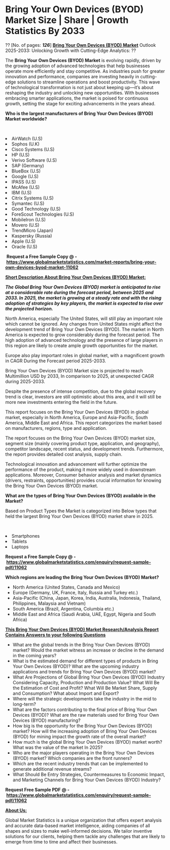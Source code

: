 <H1>Bring Your Own Devices (BYOD) Market Size | Share | Growth Statistics By 2033</H1><p>?? [No. of pages:&nbsp;<strong><em>126</em></strong>]&nbsp;<strong><a href="https://www.globalmarketstatistics.com/market-reports/bring-your-own-devices-byod-market-11062">Bring Your Own Devices (BYOD)&nbsp;Market</a></strong>&nbsp;Outlook 2025-2033: Unlocking Growth with Cutting-Edge Analytics: ??</p><p>The <strong>Bring Your Own Devices (BYOD) Market</strong> is evolving rapidly, driven by the growing adoption of advanced technologies that help businesses operate more efficiently and stay competitive. As industries push for greater innovation and performance, companies are investing heavily in cutting-edge solutions to streamline operations and boost productivity. This wave of technological transformation is not just about keeping up&mdash;it&rsquo;s about reshaping the industry and unlocking new opportunities. With businesses embracing smarter applications, the market is poised for continuous growth, setting the stage for exciting advancements in the years ahead.</p><p><strong>Who is the largest manufacturers of Bring Your Own Devices (BYOD) Market worldwide?</strong></p><p>&nbsp;<li>AirWatch (U.S)<li>Sophos (U.K)<li>Cisco Systems (U.S)<li>HP (U.S)<li>Verivo Software (U.S)<li>SAP (Germany)<li>BlueBox (U.S)<li>Google (U.S)<li>IPASS (U.S)<li>McAfee (U.S)<li>IBM (U.S)<li>Citrix Systems (U.S)<li>Symantec (U.S)<li>Good Technology (U.S)<li>ForeScout Technologies (U.S)<li>MobileIron (U.S)<li>Movero (U.S)<li>TrendMicro (Japan)<li>Kaspersky (Russia)<li>Apple (U.S)<li>Oracle (U.S)</p><p>&nbsp;<strong>Request a Free Sample Copy @ -&nbsp;<a href="https://www.globalmarketstatistics.com/market-reports/bring-your-own-devices-byod-market-11062">https://www.globalmarketstatistics.com/market-reports/bring-your-own-devices-byod-market-11062</a></strong></p><p><strong><u>Short Description About Bring Your Own Devices (BYOD) Market:</u></strong></p><p><strong><em>The Global Bring Your Own Devices (BYOD) market is anticipated to rise at a considerable rate during the forecast period, between 2025 and 2033. In 2025, the market is growing at a steady rate and with the rising adoption of strategies by key players, the market is expected to rise over the projected horizon.</em></strong></p><p>North America, especially The United States, will still play an important role which cannot be ignored. Any changes from United States might affect the development trend of Bring Your Own Devices (BYOD). The market in North America is expected to grow considerably during the forecast period. The high adoption of advanced technology and the presence of large players in this region are likely to create ample growth opportunities for the market.</p><p>Europe also play important roles in global market, with a magnificent growth in CAGR During the Forecast period 2025-2033.</p><p>Bring Your Own Devices (BYOD) Market size is projected to reach Multimillion USD by 2033, In comparison to 2025, at unexpected CAGR during 2025-2033.</p><p>Despite the presence of intense competition, due to the global recovery trend is clear, investors are still optimistic about this area, and it will still be more new investments entering the field in the future.</p><p>This report focuses on the Bring Your Own Devices (BYOD) in global market, especially in North America, Europe and Asia-Pacific, South America, Middle East and Africa. This report categorizes the market based on manufacturers, regions, type and application.</p><p>The report focuses on the Bring Your Own Devices (BYOD) market size, segment size (mainly covering product type, application, and geography), competitor landscape, recent status, and development trends. Furthermore, the report provides detailed cost analysis, supply chain.</p><p>Technological innovation and advancement will further optimize the performance of the product, making it more widely used in downstream applications. Moreover, Consumer behavior analysis and market dynamics (drivers, restraints, opportunities) provides crucial information for knowing the Bring Your Own Devices (BYOD) market.</p><p><strong>What are the types of Bring Your Own Devices (BYOD) available in the Market?</strong></p><p>Based on Product Types the Market is categorized into Below types that held the largest Bring Your Own Devices (BYOD) market share in 2025.</p><p>&nbsp;<li>Smartphones<li> Tablets<li> Laptops&nbsp;</p><p><strong>Request a Free Sample Copy @ -&nbsp;<a href="https://www.globalmarketstatistics.com/enquiry/request-sample-pdf/11062">https://www.globalmarketstatistics.com/enquiry/request-sample-pdf/11062</a></strong></p><p><strong>Which regions are leading the Bring Your Own Devices (BYOD) Market?</strong></p><ul><li>North America (United States, Canada and Mexico)</li><li>Europe (Germany, UK, France, Italy, Russia and Turkey etc.)</li><li>Asia-Pacific (China, Japan, Korea, India, Australia, Indonesia, Thailand, Philippines, Malaysia and Vietnam)</li><li>South America (Brazil, Argentina, Columbia etc.)</li><li>Middle East and Africa (Saudi Arabia, UAE, Egypt, Nigeria and South Africa)</li></ul><p><strong><u>This Bring Your Own Devices (BYOD) Market Research/Analysis Report Contains Answers to your following Questions</u></strong></p><ul><li>What are the global trends in the Bring Your Own Devices (BYOD) market? Would the market witness an increase or decline in the demand in the coming years?</li><li>What is the estimated demand for different types of products in Bring Your Own Devices (BYOD)? What are the upcoming industry applications and trends for Bring Your Own Devices (BYOD) market?</li><li>What Are Projections of Global Bring Your Own Devices (BYOD) Industry Considering Capacity, Production and Production Value? What Will Be the Estimation of Cost and Profit? What Will Be Market Share, Supply and Consumption? What about Import and Export?</li><li>Where will the strategic developments take the industry in the mid to long-term?</li><li>What are the factors contributing to the final price of Bring Your Own Devices (BYOD)? What are the raw materials used for Bring Your Own Devices (BYOD) manufacturing?</li><li>How big is the opportunity for the Bring Your Own Devices (BYOD) market? How will the increasing adoption of Bring Your Own Devices (BYOD) for mining impact the growth rate of the overall market?</li><li>How much is the global Bring Your Own Devices (BYOD) market worth? What was the value of the market In 2025?</li><li>Who are the major players operating in the Bring Your Own Devices (BYOD) market? Which companies are the front runners?</li><li>Which are the recent industry trends that can be implemented to generate additional revenue streams?</li><li>What Should Be Entry Strategies, Countermeasures to Economic Impact, and Marketing Channels for Bring Your Own Devices (BYOD) Industry?</li></ul><p><strong>Request Free Sample PDF @ -&nbsp;<a href="https://www.globalmarketstatistics.com/enquiry/request-sample-pdf/11062">https://www.globalmarketstatistics.com/enquiry/request-sample-pdf/11062</a></strong></p><p><strong><u>About Us:</u></strong></p><p>Global Market Statistics&nbsp;is a unique organization that offers expert analysis and accurate data-based market intelligence, aiding companies of all shapes and sizes to make well-informed decisions. We tailor inventive solutions for our clients, helping them tackle any challenges that are likely to emerge from time to time and affect their businesses.</p>
